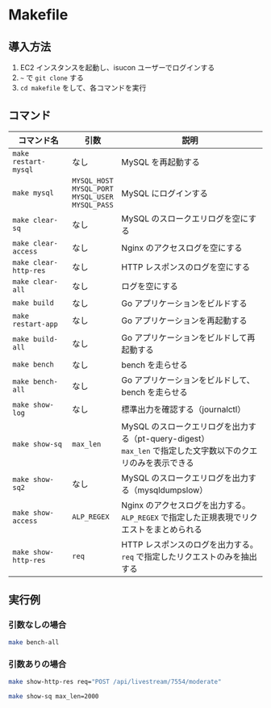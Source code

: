 # Makefile

## 導入方法

1. EC2 インスタンスを起動し、isucon ユーザーでログインする
2.  `~` で `git clone` する
3.   `cd makefile` をして、各コマンドを実行

## コマンド

| コマンド名 | 引数 | 説明 |
|--|--|--|
| `make restart-mysql` | なし | MySQL を再起動する |
| `make mysql` | `MYSQL_HOST`<br>`MYSQL_PORT`<br>`MYSQL_USER`<br>`MYSQL_PASS` | MySQL にログインする |
| `make clear-sq` | なし | MySQL のスロークエリログを空にする |
| `make clear-access` | なし | Nginx のアクセスログを空にする |
| `make clear-http-res` | なし | HTTP レスポンスのログを空にする |
| `make clear-all` | なし | ログを空にする |
| `make build` | なし | Go アプリケーションをビルドする |
| `make restart-app` | なし | Go アプリケーションを再起動する |
| `make build-all` | なし | Go アプリケーションをビルドして再起動する |
| `make bench` | なし | bench を走らせる |
| `make bench-all` | なし | Go アプリケーションをビルドして、bench を走らせる |
| `make show-log` | なし | 標準出力を確認する（journalctl） |
| `make show-sq` | `max_len` | MySQL のスロークエリログを出力する（pt-query-digest）<br>`max_len` で指定した文字数以下のクエリのみを表示できる |
| `make show-sq2` | なし | MySQL のスロークエリログを出力する（mysqldumpslow） |
| `make show-access` | `ALP_REGEX` | Nginx のアクセスログを出力する。<br>`ALP_REGEX` で指定した正規表現でリクエストをまとめられる |
| `make show-http-res` | `req` | HTTP レスポンスのログを出力する。<br>`req` で指定したリクエストのみを抽出する |

## 実行例

### 引数なしの場合

```sh
make bench-all
```

### 引数ありの場合

```sh
make show-http-res req="POST /api/livestream/7554/moderate"
```

```sh
make show-sq max_len=2000
```
